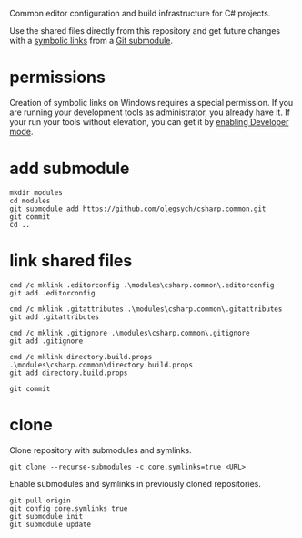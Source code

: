 Common editor configuration and build infrastructure for C# projects.

Use the shared files directly from this repository and get future changes with a [symbolic links](https://msdn.microsoft.com/en-us/library/windows/desktop/aa365680.aspx) from a [Git submodule](https://git-scm.com/book/en/v2/Git-Tools-Submodules).

# permissions

Creation of symbolic links on Windows requires a special permission. 
If you are running your development tools as administrator, you already have it. 
If your run your tools without elevation, you can get it by 
[enabling Developer mode](https://docs.microsoft.com/en-us/windows/uwp/get-started/enable-your-device-for-development#accessing-settings-for-developers).

# add submodule
```
mkdir modules
cd modules
git submodule add https://github.com/olegsych/csharp.common.git
git commit
cd ..
```

# link shared files
```
cmd /c mklink .editorconfig .\modules\csharp.common\.editorconfig
git add .editorconfig

cmd /c mklink .gitattributes .\modules\csharp.common\.gitattributes
git add .gitattributes

cmd /c mklink .gitignore .\modules\csharp.common\.gitignore
git add .gitignore

cmd /c mklink directory.build.props .\modules\csharp.common\directory.build.props
git add directory.build.props

git commit
```

# clone

Clone repository with submodules and symlinks.
```
git clone --recurse-submodules -c core.symlinks=true <URL>
```

Enable submodules and symlinks in previously cloned repositories.
```
git pull origin
git config core.symlinks true
git submodule init
git submodule update
```
